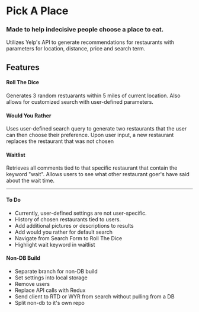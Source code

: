 # Pick A Place

### Made to help indecisive people choose a place to eat.
Utilizes Yelp's API to generate recommendations for restaurants with parameters for location, distance, price and search term.

## Features
 
#### Roll The Dice

Generates 3 random restuarants within 5 miles of current location.
Also allows for customized search with user-defined parameters.
  
#### Would You Rather

Uses user-defined search query to generate two restaurants that the user can then choose their preference. Upon user input, a new restaurant replaces the restaurant that was not chosen

#### Waitlist
 
Retrieves all comments tied to that specific restaurant that contain the keyword "wait".
Allows users to see what other restaurant goer's have said about the wait time.

---

#### To Do

 - Currently, user-defined settings are not user-specific.
 - History of chosen restaurants tied to users.
 - Add additional pictures or descriptions to results
 - Add would you rather for default search
 - Navigate from Search Form to Roll The Dice
 - Highlight wait keyword in waitlist
 
#### Non-DB Build
 - Separate branch for non-DB build
  - Set settings into local storage
  - Remove users
  - Replace API calls with Redux
  - Send client to RTD or WYR from search without pulling from a DB
  - Split non-db to it's own repo

